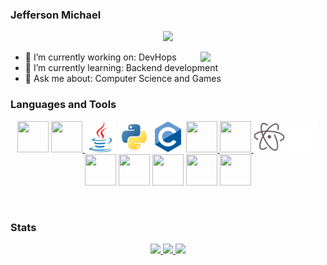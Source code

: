 
### Jefferson Michael

<p align="center">
  <img  src="https://i.imgur.com/FCUwWiH.gif"/>
</p>

<p>
  <a href="https://spotify-github-profile.vercel.app/api/view?uid=jeffersonjpr&redirect=true">
    <img align="right" width="200" src="https://spotify-github-profile.vercel.app/api/view?uid=jeffersonjpr&cover_image=true">
  </a>

- 🔭 I’m currently working on: DevHops
- 🌱 I’m currently learning: Backend development
- 💬 Ask me about: Computer Science and Games
</p>

### Languages and Tools
<p align="center">
<a href="https://www.archlinux.org/"><img src="https://www.archlinux.org/logos/archlinux-icon-crystal-64.svg" width="50px" height="50px "/></a>
<a href="https://joplinapp.org/"><img src="https://upload.wikimedia.org/wikipedia/en/0/08/Joplin-icon.svg" width="50px" height="50px"/> </a>
<a href="https://en.wikipedia.org/wiki/Java_(programming_language)"><img src="https://raw.githubusercontent.com/devicons/devicon/master/icons/java/java-original.svg" width="50px" height="50px"/></a>
<a href="https://www.python.org/"><img src="https://raw.githubusercontent.com/devicons/devicon/master/icons/python/python-original.svg" width="50px" height="50px"/></a>
<a href="https://en.wikipedia.org/wiki/C_(programming_language)"><img src="https://raw.githubusercontent.com/devicons/devicon/master/icons/c/c-original.svg" width="50px" height="50px"/></a>
<a href="https://en.wikipedia.org/wiki/C%2B%2B"><img src="https://upload.wikimedia.org/wikipedia/commons/thumb/1/18/ISO_C%2B%2B_Logo.svg/800px-ISO_C%2B%2B_Logo.svg.png" width="50px" height="50px"/> </a>
<a href="https://en.wikipedia.org/wiki/PHP"><img src="https://cdn.jsdelivr.net/gh/devicons/devicon/icons/php/php-original.svg" width="50px" height="50px"/> </a>
<a href="https://atom.io/"><img src="https://raw.githubusercontent.com/devicons/devicon/master/icons/atom/atom-original.svg" width="50px" height="50px"/></a>
<a href="https://github.com/jeffersonjpr"><img src="github.svg" width="50px" height="50px"/></a>
<a href="https://www.anaconda.com/"><img src="https://www.psych.mcgill.ca/labs/mogillab/anaconda2/pkgs/anaconda-navigator-1.4.3-py27_0/lib/python2.7/site-packages/anaconda_navigator/static/images/anaconda-icon-1024x1024.png" width="50px" height="50px"/></a>
<a href="https://jupyter.org/"><img src="https://upload.wikimedia.org/wikipedia/commons/3/38/Jupyter_logo.svg" width="50px" height="50px"/></a>
<a href="https://stackoverflow.com/"><img src="https://upload.wikimedia.org/wikipedia/commons/e/ef/Stack_Overflow_icon.svg" width="50px" height="50px"/></a>
<a href="https://www.tensorflow.org/"><img src="https://www.vectorlogo.zone/logos/tensorflow/tensorflow-icon.svg" width="50px" height="50px"/></a>
<a href="https://keras.io/"><img src="https://upload.wikimedia.org/wikipedia/commons/a/ae/Keras_logo.svg" width="50px" height="50px"/></a>
</p>
<br>

### Stats

<a href="https://github.com/jeffersonjpr">
  <p align="center">
    <img src="https://github-profile-trophy.vercel.app/?username=jeffersonjpr&theme=juicyfresh&no-bg=true&column=7" width="770px"/>
    <img src="https://github-readme-stats.vercel.app/api/top-langs/?username=jeffersonjpr&layout=compact&langs_count=8&theme=monokai&bg_color=0D1117" height="175px"/>
    <img src="https://github-readme-stats.vercel.app/api?username=jeffersonjpr&theme=monokai&bg_color=0D1117" height="175px"/>
  </p>
</a>

[jeffersonjpr]: https://github.com/jeffersonjpr


<!--
**jeffersonjpr/jeffersonjpr** is a ✨ _special_ ✨ repository because its `README.md` (this file) appears on your GitHub profile.

Here are some ideas to get you started:

- 🔭 I’m currently working on ...
- 🌱 I’m currently learning ...
- 👯 I’m looking to collaborate on ...
- 🤔 I’m looking for help with ...
- 💬 Ask me about ...
- 📫 How to reach me: ...
- 😄 Pronouns: ...
- ⚡ Fun fact: ...

<p align="center">
    <img src="https://spotify-github-profile.vercel.app/api/view?uid=jeffersonjpr&cover_image=true"/>
</p>

wakatime
-->
